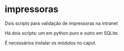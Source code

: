 # impressoras
Dois scripts para validação de impressoras na intranet

Há dois scripts: um em python puro e outro em SQLite.

É necessários instalar os módulos no caput.

